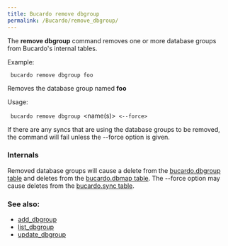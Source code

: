 ```yaml
---
title: Bucardo remove dbgroup
permalink: /Bucardo/remove_dbgroup/
---
```


The **remove dbgroup** command removes one or more database groups from Bucardo's internal tables.

Example:

` bucardo remove dbgroup foo`

Removes the database group named **foo**

Usage:

` bucardo remove dbgroup `<name(s)>` <--force>`

If there are any syncs that are using the database groups to be removed, the command will fail unless the --force option is given.

### Internals

Removed database groups will cause a delete from the [bucardo.dbgroup table](/bucardo.dbgroup_table "wikilink") and deletes from the [bucardo.dbmap table](/bucardo.dbmap_table "wikilink"). The --force option may cause deletes from the [bucardo.sync table](/bucardo.sync_table "wikilink").

### See also:

-   [add_dbgroup](/Bucardo/add_dbgroup "wikilink")
-   [list_dbgroup](/Bucardo/list_dbgroup "wikilink")
-   [update_dbgroup](/Bucardo/update_dbgroup "wikilink")

